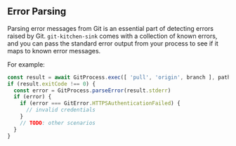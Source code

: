 ## Error Parsing

Parsing error messages from Git is an essential part of detecting errors raised
by Git. `git-kitchen-sink` comes with a collection of known errors, and you can
pass the standard error output from your process to see if it maps to known
error messages.

For example:

```ts
const result = await GitProcess.exec([ 'pull', 'origin', branch ], path, options)
if (result.exitCode !== 0) {
  const error = GitProcess.parseError(result.stderr)
  if (error) {
    if (error === GitError.HTTPSAuthenticationFailed) {
      // invalid credentials
    }
    // TODO: other scenarios
  }
}
```
